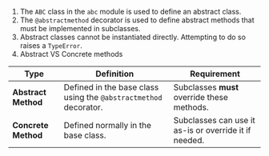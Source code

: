 1. The `ABC` class in the `abc` module is used to define an abstract class.
2. The `@abstractmethod` decorator is used to define abstract methods that must be implemented in subclasses.
3. Abstract classes cannot be instantiated directly. Attempting to do so raises a `TypeError`. 
4. Abstract VS Concrete methods

| **Type**              | **Definition**                                                                                  | **Requirement**                                                                 |
|-----------------------|------------------------------------------------------------------------------------------------|--------------------------------------------------------------------------------|
| **Abstract Method**   | Defined in the base class using the `@abstractmethod` decorator.                               | Subclasses **must** override these methods.                                    |
| **Concrete Method**   | Defined normally in the base class.                                                            | Subclasses can use it as-is or override it if needed.                          | 
